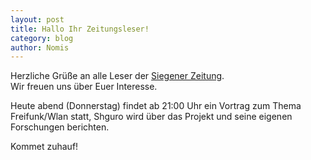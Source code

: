 ```yaml
---
layout: post
title: Hallo Ihr Zeitungsleser!
category: blog
author: Nomis
---
```

Herzliche Grüße an alle Leser der [Siegener Zeitung](http://www.siegener-zeitung.de/a/665673/34hasis34-wollen-mehr-wissen).  
Wir freuen uns über Euer Interesse.  

Heute abend (Donnerstag) findet ab 21:00 Uhr ein Vortrag zum Thema Freifunk/Wlan statt, Shguro wird über das Projekt und seine eigenen Forschungen berichten.  

Kommet zuhauf!
